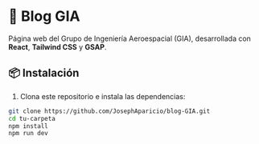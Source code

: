 # 🚀 Blog GIA

Página web del Grupo de Ingeniería Aeroespacial (GIA), desarrollada con **React**, **Tailwind CSS** y **GSAP**.

## 📦 Instalación

1. Clona este repositorio e instala las dependencias:

```bash
git clone https://github.com/JosephAparicio/blog-GIA.git
cd tu-carpeta
npm install
npm run dev
```
